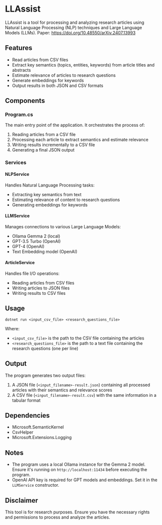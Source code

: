 # LLAssist

LLAssist is a tool for processing and analyzing research articles using Natural Language Processing (NLP) techniques and Large Language Models (LLMs). Paper: https://doi.org/10.48550/arXiv.2407.13993

## Features

- Read articles from CSV files
- Extract key semantics (topics, entities, keywords) from article titles and abstracts
- Estimate relevance of articles to research questions
- Generate embeddings for keywords
- Output results in both JSON and CSV formats

## Components

### Program.cs

The main entry point of the application. It orchestrates the process of:
1. Reading articles from a CSV file
2. Processing each article to extract semantics and estimate relevance
3. Writing results incrementally to a CSV file
4. Generating a final JSON output

### Services

#### NLPService

Handles Natural Language Processing tasks:
- Extracting key semantics from text
- Estimating relevance of content to research questions
- Generating embeddings for keywords

#### LLMService

Manages connections to various Large Language Models:
- Ollama Gemma 2 (local)
- GPT-3.5 Turbo (OpenAI)
- GPT-4 (OpenAI)
- Text Embedding model (OpenAI)

#### ArticleService

Handles file I/O operations:
- Reading articles from CSV files
- Writing articles to JSON files
- Writing results to CSV files

## Usage
```
dotnet run <input_csv_file> <research_questions_file>
```

Where:
- `<input_csv_file>` is the path to the CSV file containing the articles
- `<research_questions_file>` is the path to a text file containing the research questions (one per line)

## Output

The program generates two output files:
1. A JSON file (`<input_filename>-result.json`) containing all processed articles with their semantics and relevance scores
2. A CSV file (`<input_filename>-result.csv`) with the same information in a tabular format

## Dependencies

- Microsoft.SemanticKernel
- CsvHelper
- Microsoft.Extensions.Logging

## Notes

- The program uses a local Ollama instance for the Gemma 2 model. Ensure it's running on `http://localhost:11434` before executing the program.
- OpenAI API key is required for GPT models and embeddings. Set it in the `LLMService` constructor.

## Disclaimer

This tool is for research purposes. Ensure you have the necessary rights and permissions to process and analyze the articles.
